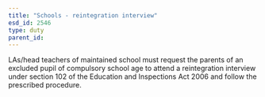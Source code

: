 ```yaml
---
title: "Schools - reintegration interview"
esd_id: 2546
type: duty
parent_id:  
---
```


LAs/head teachers of maintained school must request the parents of an excluded pupil of compulsory school age to attend a reintegration interview under section 102 of the Education and Inspections Act 2006 and follow the prescribed procedure.  

